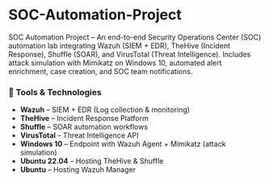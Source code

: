 # SOC-Automation-Project
SOC Automation Project – An end-to-end Security Operations Center (SOC) automation lab integrating Wazuh (SIEM + EDR), TheHive (Incident Response), Shuffle (SOAR), and VirusTotal (Threat Intelligence). Includes attack simulation with Mimikatz on Windows 10, automated alert enrichment, case creation, and SOC team notifications.

### 🔧 Tools & Technologies
- **Wazuh** – SIEM + EDR (Log collection & monitoring)
- **TheHive** – Incident Response Platform
- **Shuffle** – SOAR automation workflows
- **VirusTotal** – Threat Intelligence API
- **Windows 10** – Endpoint with Wazuh Agent + Mimikatz (attack simulation)
- **Ubuntu 22.04** – Hosting TheHive & Shuffle
- **Ubuntu** – Hosting Wazuh Manager
